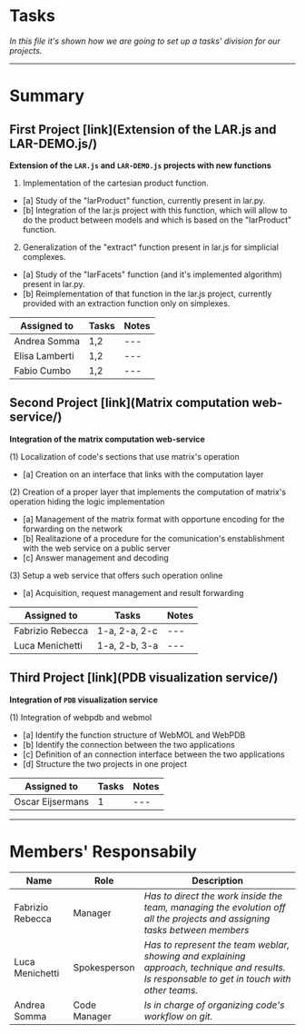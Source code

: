 # Tasks

*In this file it's shown how we are going to set up a tasks' division for our projects.*

***

# Summary

## First Project [link](Extension of the LAR.js and LAR-DEMO.js/)

**Extension of the `LAR.js` and `LAR-DEMO.js` projects with new functions**

1) Implementation of the cartesian product function.
  * [a] Study of the "larProduct" function, currently present in lar.py.
  * [b] Integration of the lar.js project with this function, which will allow to do the product between models and which is based on the "larProduct" function.   

2) Generalization of the "extract" function present in lar.js for simplicial complexes. 
  * [a] Study of the "larFacets" function (and it's implemented algorithm) present in lar.py. 
  * [b] Reimplementation of that function in the lar.js project, currently provided with an extraction function only on simplexes. 

| Assigned to       | Tasks         | Notes       |
| ------------- |-------------  | ----------- |
| Andrea Somma  |  1,2           | ---            |
| Elisa Lamberti|  1,2           | ---            |
| Fabio Cumbo   |  1,2           | ---            |


## Second Project [link](Matrix computation web-service/)

**Integration of the matrix computation web-service**

(1) Localization of code's sections that use matrix's operation
  * [a] Creation on an interface that links with the computation layer

(2) Creation of a proper layer that implements the computation of matrix's operation hiding the logic implementation
  * [a] Management of the matrix format with opportune encoding for the forwarding on the network 
  * [b] Realitazione of a procedure for the comunication's enstablishment with the web service on a public server
  * [c] Answer management and decoding

(3) Setup a web service that offers such operation online
  * [a] Acquisition, request management and result forwarding


| Assigned to       | Tasks         | Notes       |
| -------------     |-------------  | ----------- |
| Fabrizio Rebecca  | 1-a, 2-a, 2-c | ---         |
| Luca Menichetti   | 1-a, 2-b, 3-a | ---         |


## Third Project [link](PDB visualization service/)

**Integration of `PDB` visualization service**

(1) Integration of webpdb and webmol
  * [a] Identify the function structure of WebMOL and WebPDB
  * [b] Identify the connection between the two applications
  * [c] Definition of an connection interface between the two applications
  * [d] Structure the two projects in one project

| Assigned to       | Tasks         | Notes       |
| ------------- |-------------  | ----------- |
| Oscar Eijsermans              |  1             | ---             |


 
***

# Members' Responsabily

| Name              |   Role        |   Description      |
| -------------     |-------------  | -----------             |
| Fabrizio Rebecca  | Manager       | *Has to direct the work inside the team, managing the evolution off all the projects and assigning tasks between members* |
| Luca Menichetti   | Spokesperson  | *Has to represent the team weblar, showing and explaining approach, technique and results. Is responsable to get in touch with other teams.* |
| Andrea Somma      | Code Manager  | *Is in charge of organizing code's workflow on git.* |
